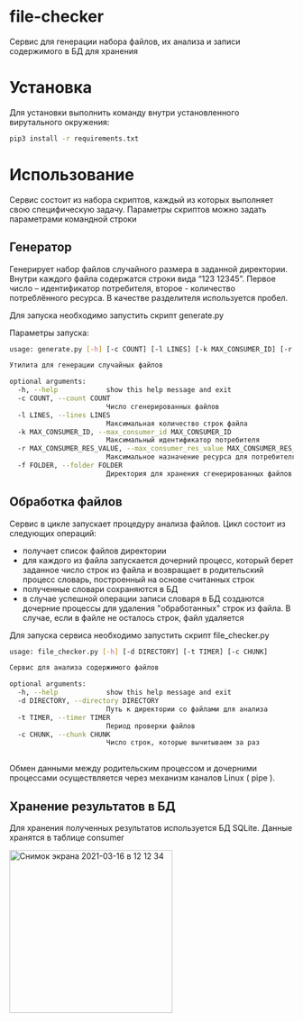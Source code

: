 # file-checker
Сервис для генерации набора файлов, их анализа и записи содержимого в БД для хранения

# Установка

Для установки выполнить команду внутри установленного вирутального окружения:

```bash
pip3 install -r requirements.txt
```

# Использование

Сервис состоит из набора скриптов, каждый из которых выполняет свою специфическую задачу. Параметры скриптов можно задать параметрами командной строки


## Генератор 

Генерирует набор файлов случайного размера в заданной директории.
Внутри каждого файла содержатся строки вида “123 12345”. Первое число – идентификатор потребителя, второе - количество потреблённого ресурса. В качестве разделителя используется пробел.

Для запуска необходимо запустить скрипт generate.py

Параметры запуска:

```bash
usage: generate.py [-h] [-c COUNT] [-l LINES] [-k MAX_CONSUMER_ID] [-r MAX_CONSUMER_RES_VALUE] [-f FOLDER]

Утилита для генерации случайных файлов

optional arguments:
  -h, --help            show this help message and exit
  -c COUNT, --count COUNT
                        Число сгенерированных файлов
  -l LINES, --lines LINES
                        Максимальная количество строк файла
  -k MAX_CONSUMER_ID, --max_consumer_id MAX_CONSUMER_ID
                        Максимальный идентификатор потребителя
  -r MAX_CONSUMER_RES_VALUE, --max_consumer_res_value MAX_CONSUMER_RES_VALUE
                        Максимальное назначение ресурса для потребителя
  -f FOLDER, --folder FOLDER
                        Директория для хранения сгенерированных файлов

```

## Обработка файлов

Сервис в цикле запускает процедуру анализа файлов. Цикл состоит из следующих операций:
* получает список файлов директории
* для каждого из файла запускается дочерний процесс, который берет заданное число строк из файла и возвращает в родительский процесс словарь, построенный на основе считанных строк
* полученные словари сохраняются в БД
* в случае успешной операции записи словаря в БД создаются дочерние процессы для удаления "обработанных" строк из файла. В случае, если в файле не осталось строк, файл удаляется

Для запуска сервиса необходимо запустить скрипт file_checker.py

```bash
usage: file_checker.py [-h] [-d DIRECTORY] [-t TIMER] [-c CHUNK]

Сервис для анализа содержимого файлов

optional arguments:
  -h, --help            show this help message and exit
  -d DIRECTORY, --directory DIRECTORY
                        Путь к директории со файлами для анализа
  -t TIMER, --timer TIMER
                        Период проверки файлов
  -c CHUNK, --chunk CHUNK
                        Число строк, которые вычитываем за раз
                        
```

Обмен данными между родительским процессом и дочерними процессами осуществляется через механизм каналов Linux ( pipe ). 

## Хранение результатов в БД

Для хранения полученных результатов используется БД SQLite.
Данные хранятся в таблице consumer

<img width="289" alt="Снимок экрана 2021-03-16 в 12 12 34" src="https://user-images.githubusercontent.com/1698696/111284416-266bbd00-8651-11eb-80c2-bb1181ab017e.png">
